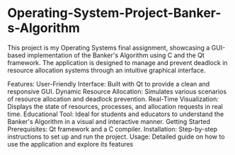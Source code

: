 # Operating-System-Project-Banker-s-Algorithm
This project is my Operating Systems final assignment, showcasing a GUI-based implementation of the Banker's Algorithm using C and the Qt framework. The application is designed to manage and prevent deadlock in resource allocation systems through an intuitive graphical interface.

Features:
User-Friendly Interface: 
Built with Qt to provide a clean and responsive GUI.
Dynamic Resource Allocation: Simulates various scenarios of resource allocation and deadlock prevention.
Real-Time Visualization: Displays the state of resources, processes, and allocation requests in real time.
Educational Tool: Ideal for students and educators to understand the Banker's Algorithm in a visual and interactive manner.
Getting Started
Prerequisites:
Qt framework and a C compiler.
Installation: 
Step-by-step instructions to set up and run the project.
Usage: Detailed guide on how to use the application and explore its features

